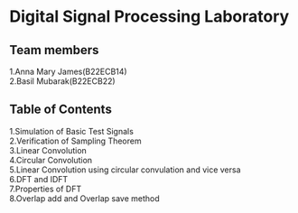 # Digital Signal Processing Laboratory

## Team members
1.Anna Mary James(B22ECB14)<br>
2.Basil Mubarak(B22ECB22)

## Table of Contents
1.Simulation of Basic Test Signals<br> 
2.Verification of Sampling Theorem<br>
3.Linear Convolution <br>
4.Circular Convolution <br>
5.Linear Convolution using circular convulation and vice versa <br>
6.DFT and IDFT<br>
7.Properties of DFT<br>
8.Overlap add and Overlap save method
